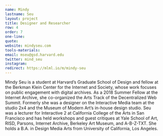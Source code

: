 ```yaml
---
name: Mindy
lastname: Seu
layout: project
title: Designer and Researcher
row: 4
order: 7
one-line: 
quote: 
website: mindyseu.com
tools-materials:
email: mseu@gsd.harvard.edu
twitter: mind_seu
instagram:
redirect: https://mlml.io/m/mindy-seu
---
```

Mindy Seu is a student at Harvard’s Graduate School of Design and fellow at the Berkman Klein Center for the Internet and Society, whose work focuses on public engagement with digital archives. As a 2018 Summer Fellow at the Internet Archive, she co-organized the Arts Track of the Decentralized Web Summit. Formerly she was a designer on the Interactive Media team at the studio 2x4 and the Museum of Modern Art’s in-house design studio. Seu was a lecturer for Interactive 2 at California College of the Arts in San Francisco and has held workshops and guest critiques at Yale School of Art, RISD, Parsons, Internet Archive, Berkeley Art Museum, and A-B-Z-TXT. She holds a B.A. in Design Media Arts from University of California, Los Angeles.
